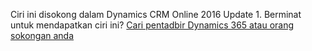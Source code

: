 Ciri ini disokong dalam Dynamics CRM Online 2016 Update 1. Berminat untuk mendapatkan ciri ini? [Cari pentadbir Dynamics 365 atau orang sokongan anda](../basics/find-administrator-support.md)
